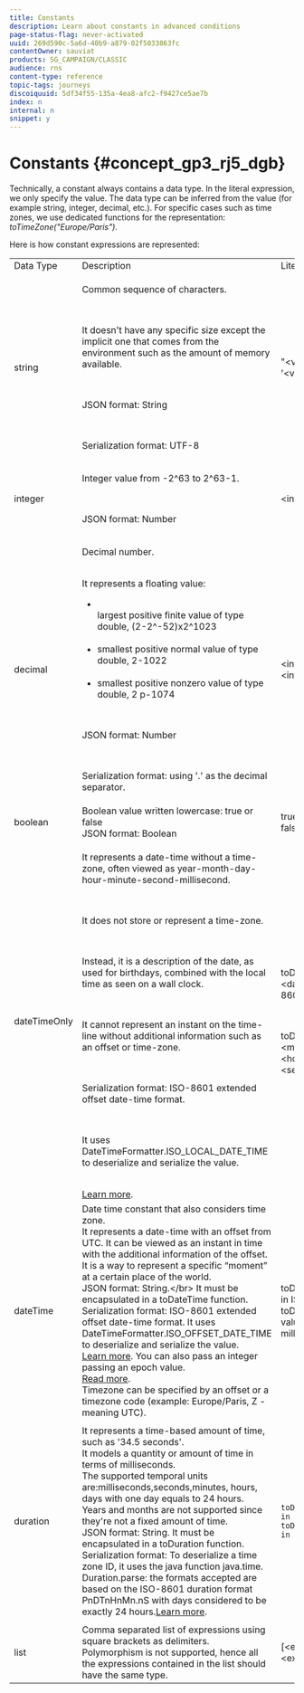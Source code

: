 ```yaml
---
title: Constants
description: Learn about constants in advanced conditions
page-status-flag: never-activated
uuid: 269d590c-5a6d-40b9-a879-02f5033863fc
contentOwner: sauviat
products: SG_CAMPAIGN/CLASSIC
audience: rns
content-type: reference
topic-tags: journeys
discoiquuid: 5df34f55-135a-4ea8-afc2-f9427ce5ae7b
index: n
internal: n
snippet: y
---
```


# Constants {#concept_gp3_rj5_dgb}

Technically, a constant always contains a data type. In the literal expression, we only specify the value. The data type can be inferred from the value (for example string, integer, decimal, etc.). For specific cases such as time zones, we use dedicated functions for the representation: _toTimeZone("Europe/Paris")_.

Here is how constant expressions are represented:

<table>
    <tr>
        <td>Data Type</td>
        <td>Description</td>
        <td>Literal Representation</td>
        <td>Example</td>
    </tr>
    <tr>
        <td>string</td>
        <td><p>Common sequence of characters.</p><br /><p>It doesn't have any specific size except the implicit one that comes from the environment such as the amount of memory available.</p><br /><p>JSON format: String</p><br /><p>Serialization format: UTF-8</p></td>
        <td>"&lt;value&gt;"<br />'&lt;value&gt;'</td>
        <td><code>"hello world"</code><br /><code>'hello world'</code></td>
    </tr>
    <tr>
        <td>integer</td>
        <td><p>Integer value from -2^63 to 2^63-1.</p><br /><p>JSON format: Number</p></td>
        <td>&lt;integer value&gt;</td>
        <td><code>42</code></td>
    </tr>
    <tr>
        <td>decimal</td>
        <td><p>Decimal number.</p><br />It represents a floating value:<ul><li><br />largest positive finite value of type double, (2-2^-52)x2^1023</li><br /><li>smallest positive normal value of type double, 2-1022</li><br /><li>smallest positive nonzero value of type double, 2 p-1074</li></ul><br /><p>JSON format: Number</p><br /><p>Serialization format: using '.' as the decimal separator.</p></td>
        <td>&lt;integer value&gt;.&lt;integer value&gt;</td>
        <td><code>3.14</code></td>
    </tr>
    <tr>
        <td>boolean</td>
        <td>Boolean value written lowercase: true or false<br />JSON format: Boolean</td>
        <td>true
        <br />false</td>
        <td><code>true</code></td>
    </tr>
    <tr>
        <td>dateTimeOnly</td>
        <td><p>It represents a date-time without a time-zone, often viewed as year-month-day-hour-minute-second-millisecond.</p><br /><p>It does not store or represent a time-zone.</p><br /><p>Instead, it is a description of the date, as used for birthdays, combined with the local time as seen on a wall clock.</p><br /><p>It cannot represent an instant on the time-line without additional information such as an offset or time-zone.</p><br /><p>Serialization format: ISO-8601 extended offset date-time format.</p><br /><p>It uses DateTimeFormatter.ISO_LOCAL_DATE_TIME to deserialize and serialize the value.</p><br /> <a href="https://docs.oracle.com/javase/8/docs/api/java/time/format/DateTimeFormatter.html#ISO_LOCAL_DATE_TIME">Learn more</a>.</td>
        <td><p>toDateTimeOnly("&lt;dateTimeOnly in ISO-8601 format&gt;")</p><br /><p>toDateTimeOnly(&lt;year&gt;, &lt;month&gt;, &lt;day&gt;, &lt;hour&gt;, &lt;minute&gt;, &lt;second&gt;)</p></td>
        <td><code>toDateTimeOnly("1977-04-22T06:00:00")</code><br /><code>toDateTimeOnly(1977, 4, 22, 6, 0, 0")</code><br /><p>Examples of serialized dateTimeOnly:</p><br /><p>2011-12-03T15:15:30</p><br /><p>2011-12-03T15:15:30.123</p></td>
    </tr>
    <tr>
        <td>dateTime</td>
        <td>Date time constant that also considers time zone.<br />It represents a date-time with an offset from UTC. It can be viewed as an instant in time with the additional information of the offset. <br />It is a way to represent a specific “moment” at a certain place of the world.<br />JSON format: String.&lt;/br&gt; It must be encapsulated in a toDateTime function.<br />Serialization format: ISO-8601 extended offset date-time format. It uses DateTimeFormatter.ISO_OFFSET_DATE_TIME to deserialize and serialize the value. <br /><a href="https://docs.oracle.com/javase/8/docs/api/java/time/format/DateTimeFormatter.html#ISO_OFFSET_DATE_TIME">Learn more</a>. You can also pass an integer passing an epoch value. <br /><a href="https://www.epochconverter.com/">Read more</a>.<br />Timezone can be specified by an offset or a timezone code (example: Europe/Paris, Z - meaning UTC).</td>
        <td>toDateTime("&lt;dateTime in ISO-8601 format&gt;")<br />toDateTime(&lt;integer value of an epoch in milliseconds&gt;)</td>
        <td><code>toDateTime("1977-04-22T06:00:00Z")</code><br /><code>toDateTime("2011-12-03T15:15:30Z")</code><br /><code>toDateTime("2011-12-03T15:15:30.123Z")</code><br /><code>toDateTime("2011-12-03T15:15:30.123+02:00")</code><br /><code>toDateTime("2011-12-03T15:15:30.123-00:20")</code><br /><code> toDateTime(1560762190189)</code></td>
    </tr>
    <tr>
        <td>duration</td>
        <td>It represents a time-based amount of time, such as '34.5 seconds'.<br /> It models a quantity or amount of time in terms of milliseconds.<br />The supported temporal units are:milliseconds,seconds,minutes, hours, days with one day equals to 24 hours.<br /> Years and months are not supported since they're not a fixed amount of time.<br /> JSON format: String. It must be encapsulated in a toDuration function.<br />Serialization format: To deserialize a time zone ID, it uses the java function java.time.<br />Duration.parse: the formats accepted are based on the ISO-8601 duration format PnDTnHnMn.nS with days considered to be exactly 24 hours.<a href="https://docs.oracle.com/javase/8/docs/api/java/time/Duration.html#parse-java.lang.CharSequence-">Learn more</a>.</td>
        <td><code>toDuration("&lt;duration in ISO-8601 format&gt;")</code><br /><code>toDuration(&lt;duration in milliseconds&gt;)</code></td>
        <td><code>toDuration("PT5S") // 5 seconds</code><br /><code>toDuration(500) // 500mstoDuration("PT20.345S") -- parses as "20.345 seconds"</code><br /><code>toDuration("PT15M") -- parses as "15 minutes" (where a minute is 60 seconds)</code><br /><code>toDuration("PT10H") -- parses as "10 hours" (where an hour is 3600 seconds)</code><br /><code>toDuration("P2D") -- parses as "2 days" (where a day is 24 hours or 86400 seconds)</code><br /><code>toDuration("P2DT3H4M") -- parses as "2 days, 3 hours and 4 minutes"</code><br /><code>toDuration("P-6H3M") -- parses as "-6 hours and +3 minutes"</code><br /><code>toDuration("-P6H3M") -- parses as "-6 hours and -3 minutes"</code><br /><code>toDuration("-P-6H+3M") -- parses as "+6 hours and -3 minutes"</code></td>
    </tr>
    <tr>
        <td>list</td>
        <td>Comma separated list of expressions using square brackets as delimiters. <br />Polymorphism is not supported, hence all the expressions contained in the list should have the same type.</td>
        <td>[&lt;expression&gt;, &lt;expression&gt;, ... ]</td>
        <td><code>["value1","value2"]</code><br /><code>[3,5]</code><br /><code>[toDuration(500),toDuration(800)]</code></td>
    </tr>
</table>
